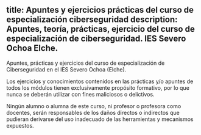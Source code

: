 title: Apuntes y ejercicios prácticas del curso de especialización ciberseguridad
description: Apuntes, teoría, prácticas, ejercicio del curso de especialización de ciberseguridad. IES Severo Ochoa Elche.
---

Apuntes, prácticas y ejercicios del curso de especialización de Ciberseguridad en el IES Severo Ochoa (Elche).

Los ejercicios y conocimientos contenidos en las prácticas y/o apuntes de 
todos los módulos tienen exclusivamente propósito formativo, por lo que 
nunca se deberán utilizar con fines maliciosos o delictivos.

Ningún alumno o alumna de este curso, ni profesor o profesora como 
docentes, serán responsables de los daños directos o indirectos que 
pudieran derivarse del uso inadecuado de las herramientas y mecanismos 
expuestos.